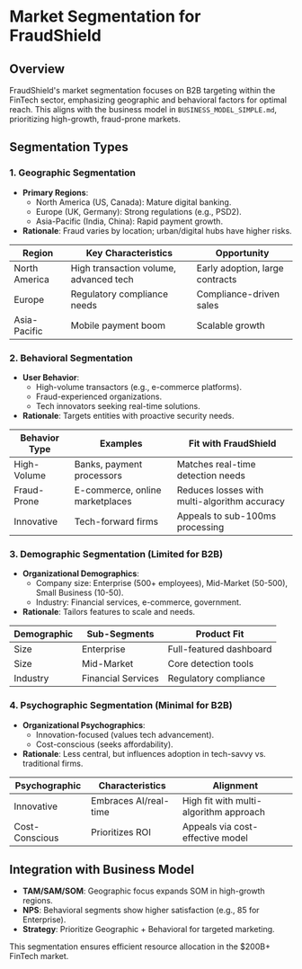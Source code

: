 # Market Segmentation for FraudShield

## Overview
FraudShield's market segmentation focuses on B2B targeting within the FinTech sector, emphasizing geographic and behavioral factors for optimal reach. This aligns with the business model in `BUSINESS_MODEL_SIMPLE.md`, prioritizing high-growth, fraud-prone markets.

## Segmentation Types

### 1. Geographic Segmentation
- **Primary Regions**:
  - North America (US, Canada): Mature digital banking.
  - Europe (UK, Germany): Strong regulations (e.g., PSD2).
  - Asia-Pacific (India, China): Rapid payment growth.
- **Rationale**: Fraud varies by location; urban/digital hubs have higher risks.

| Region | Key Characteristics | Opportunity |
|--------|---------------------|-------------|
| North America | High transaction volume, advanced tech | Early adoption, large contracts |
| Europe | Regulatory compliance needs | Compliance-driven sales |
| Asia-Pacific | Mobile payment boom | Scalable growth |

### 2. Behavioral Segmentation
- **User Behavior**:
  - High-volume transactors (e.g., e-commerce platforms).
  - Fraud-experienced organizations.
  - Tech innovators seeking real-time solutions.
- **Rationale**: Targets entities with proactive security needs.

| Behavior Type | Examples | Fit with FraudShield |
|---------------|----------|----------------------|
| High-Volume | Banks, payment processors | Matches real-time detection needs |
| Fraud-Prone | E-commerce, online marketplaces | Reduces losses with multi-algorithm accuracy |
| Innovative | Tech-forward firms | Appeals to sub-100ms processing |

### 3. Demographic Segmentation (Limited for B2B)
- **Organizational Demographics**:
  - Company size: Enterprise (500+ employees), Mid-Market (50-500), Small Business (10-50).
  - Industry: Financial services, e-commerce, government.
- **Rationale**: Tailors features to scale and needs.

| Demographic | Sub-Segments | Product Fit |
|-------------|--------------|-------------|
| Size | Enterprise | Full-featured dashboard |
| Size | Mid-Market | Core detection tools |
| Industry | Financial Services | Regulatory compliance |

### 4. Psychographic Segmentation (Minimal for B2B)
- **Organizational Psychographics**:
  - Innovation-focused (values tech advancement).
  - Cost-conscious (seeks affordability).
- **Rationale**: Less central, but influences adoption in tech-savvy vs. traditional firms.

| Psychographic | Characteristics | Alignment |
|---------------|-----------------|-----------|
| Innovative | Embraces AI/real-time | High fit with multi-algorithm approach |
| Cost-Conscious | Prioritizes ROI | Appeals via cost-effective model |

## Integration with Business Model
- **TAM/SAM/SOM**: Geographic focus expands SOM in high-growth regions.
- **NPS**: Behavioral segments show higher satisfaction (e.g., 85 for Enterprise).
- **Strategy**: Prioritize Geographic + Behavioral for targeted marketing.

This segmentation ensures efficient resource allocation in the $200B+ FinTech market.
